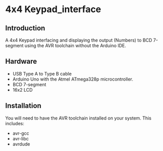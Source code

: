 4x4 Keypad_interface
================

Introduction
------------
A 4x4 Keypad interfacing and displaying the output (Numbers) to BCD 7-segment using the AVR toolchain without the Arduino IDE.

Hardware
--------
* USB Type A to Type B cable
* Arduino Uno with the Atmel ATmega328p microcontroller.
* BCD 7-segment
* 16x2 LCD

Installation
------------
You will need to have the AVR toolchain installed on your system. This includes:
* avr-gcc
* avr-libc
* avrdude
